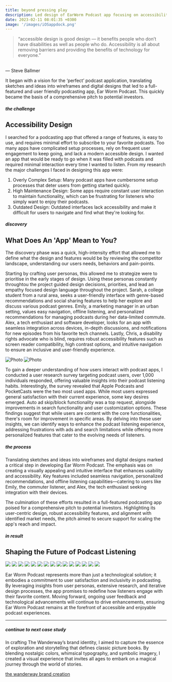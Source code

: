 ```yaml
---
title: beyond pressing play
description: Led design of EarWorm Podcast app focusing on accessibility and experience for users.
date: 2023-02-11 08:01:35 +0300
image: '/images/iOSappdock.png'
---
```


>“accessible design is good design — it benefits people who don’t have disabilities as well as people who do. Accessibility is all about removing barriers and providing the benefits of technology for everyone.”<br>
<br>
— Steve Ballmer

It began with a vision for the ‘perfect’ podcast application, translating sketches and ideas into wireframes and digital designs that led to a full-featured and user friendly podcasting app, Ear Worm Podcast. This quickly became the basis of a comprehensive pitch to potential investors.

##### the challenge
## Accessibility Design

I searched for a podcasting app that offered a range of features, is easy to use, and requires minimal effort to subscribe to your favorite podcasts. Too many apps have complicated setup processes, rely on frequent user engagement to keep going, and lack a modern accessible design. I wanted an app that would be ready to go when it was filled with podcasts and required minimal interaction every time I wanted to listen. From my research the major challenges I faced in designing this app were:
1. Overly Complex Setup: Many podcast apps have cumbersome setup processes that deter users from getting started quickly.
2. High Maintenance Design:  Some apps require constant user interaction to maintain functionality, which can be frustrating for listeners who simply want to enjoy their podcasts.
3. Outdated Design: Outdated interfaces lack accessibility and make it difficult for users to navigate and find what they're looking for.

##### discovery
## What Does An 'App' Mean to You?

The discovery phase was a quick, high-intensity effort that allowed me to define what the design and features would be by reviewing the competitor landscape, understanding our users needs, behaviors and pain-points. 

Starting by crafting user personas, this allowed me to strategize were to prioritise in the early stages of design. Using these personas constantly throughtou the project guided design decisions, priorities, and lead an empathy focused design language throughout the project. Sarah, a college student from a rural area, seeks a user-friendly interface with genre-based recommendations and social sharing features to help her explore and discuss various podcast genres. Emily, a marketing manager in an urban setting, values easy navigation, offline listening, and personalized recommendations for managing podcasts during her data-limited commute. Alex, a tech enthusiast and software developer, looks for an app with seamless integration across devices, in-depth discussions, and notifications for new episodes from his favorite tech channels. Lastly, Chris, a disability rights advocate who is blind, requires robust accessibility features such as screen reader compatibility, high contrast options, and intuitive navigation to ensure an inclusive and user-friendly experience.

![Photo](/images/podwide-02.jpg#wide)
![Photo](/images/podwide-01.jpg#wide)

To gain a deeper understanding of how users interact with podcast apps, I conducted a user research survey targeting podcast users, over 1,000 individuals responded, offering valuable insights into their podcast listening habits. Interestingly, the survey revealed that Apple Podcasts and PocketCasts were the two most used apps. While most users expressed general satisfaction with their current experience, some key desires emerged. Auto ad skip/block functionality was a top request, alongside improvements in search functionality and user customization options. These findings suggest that while users are content with the core functionalities, there's room for improvement in specific areas. By delving into these user insights, we can identify ways to enhance the podcast listening experience, addressing frustrations with ads and search limitations while offering more personalized features that cater to the evolving needs of listeners.

##### the process
Translating sketches and ideas into wireframes and digital designs marked a critical step in developing Ear Worm Podcast. The emphasis was on creating a visually appealing and intuitive interface that enhances usability and accessibility. Key features included seamless navigation, personalized recommendations, and offline listening capabilities—catering to users like Emily, the commuter listener, and Alex, the tech enthusiast seeking integration with their devices.

The culmination of these efforts resulted in a full-featured podcasting app poised for a comprehensive pitch to potential investors. Highlighting its user-centric design, robust accessibility features, and alignment with identified market needs, the pitch aimed to secure support for scaling the app's reach and impact.

##### in result
## Shaping the Future of Podcast Listening

<div class="page__gallery__wrapper">
  <div class="page__gallery__images">
    <img src= /images/new1.png loading="lazy">
    <img src= /images/new2.png loading="lazy">
    <img src= /images/new3.png loading="lazy">
    <img src= /images/pod.png loading="lazy">
    <img src= /images/moreinfo.png loading="lazy">
    <img src= /images/podedit.png loading="lazy">
    <img src= /images/edit.png loading="lazy">
    <img src= /images/seasons.png loading="lazy">
    <img src= /images/resume.png loading="lazy">
    <img src= /images/landing.png loading="lazy">
    <img src= /images/playing.png loading="lazy">
    <img src= /images/playleft.png loading="lazy">
    <img src= /images/playright.png loading="lazy">
    <img src= /images/chapter.png loading="lazy">
    <img src= /images/share.png loading="lazy">
  </div>
</div>

Ear Worm Podcast represents more than just a technological solution; it embodies a commitment to user satisfaction and inclusivity in podcasting. By leveraging insights from user personas, extensive research, and iterative design processes, the app promises to redefine how listeners engage with their favorite content. Moving forward, ongoing user feedback and technological advancements will continue to drive enhancements, ensuring Ear Worm Podcast remains at the forefront of accessible and enjoyable podcast experiences.


---

##### continue to next case study
In crafting The Wanderway’s brand identity, I aimed to capture the essence of exploration and storytelling that defines classic picture books. By blending nostalgic colors, whimsical typography, and symbolic imagery, I created a visual experience that invites all ages to embark on a magical journey through the world of stories.

<a href="https://keilub.com/projects/1-wanderway/">the wanderway brand creation</a>
